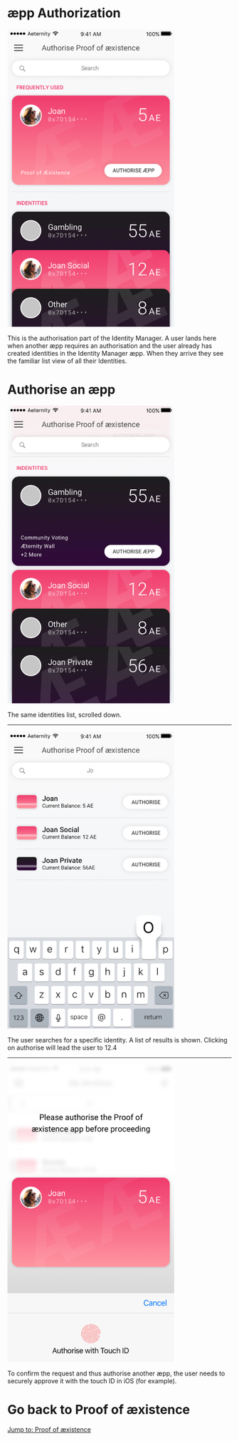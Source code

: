 # æpp Authorization

<img src="screens/12.1-id_manager-authorise_aepp.jpg" width='375px'>

This is the authorisation part of the Identity Manager. A user lands here when another æpp requires an authorisation and the user already has created identities in the Identity Manager æpp. When they arrive they see the familiar list view of all their Identities.
# Authorise an æpp
<img src="screens/12.2-id_manager-authorise_aepp-scrolled.jpg" width='375px'>

The same identities list, scrolled down.

---


<img src="screens/12.3-id_manager-authorise_aepp-search.jpg" width='375px'>

The user searches for a specific identity. A list of results is shown. Clicking on authorise will lead the user to 12.4

---


<img src="screens/12.4-id_manager-authorise_aepp-confirm.jpg" width='375px'>

To confirm the request and thus authorise another æpp, the user needs to securely approve it with the touch ID in iOS (for example).

# Go back to Proof of æxistence
[Jump to: Proof of æxistence](proof-of-aexistence.md#authorized---create-a-proof)

